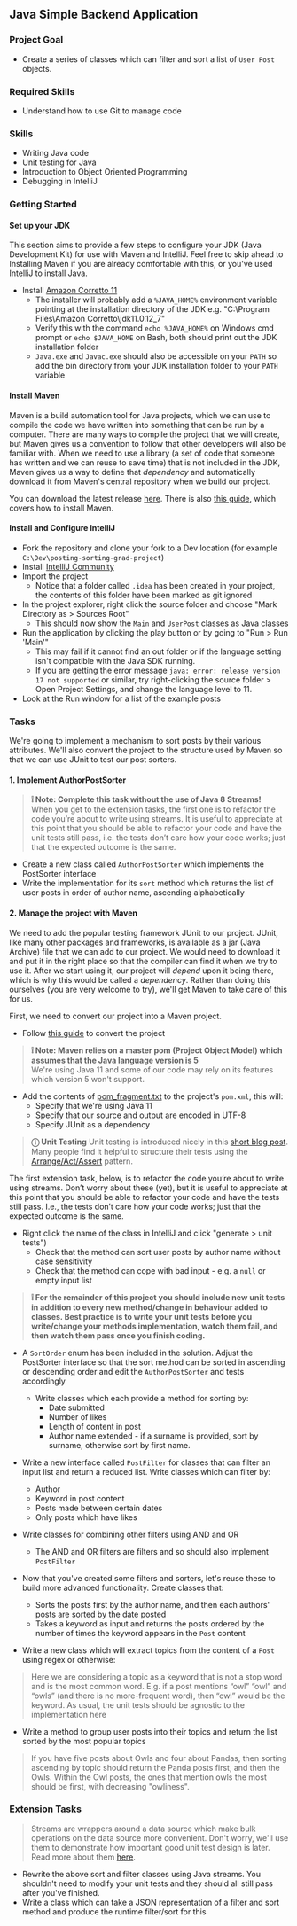 ## Java Simple Backend Application 

### Project Goal

- Create a series of classes which can filter and sort a list of `User Post` objects.

### Required Skills

- Understand how to use Git to manage code

### Skills

- Writing Java code
- Unit testing for Java
- Introduction to Object Oriented Programming
- Debugging in IntelliJ

### Getting Started

#### Set up your JDK

This section aims to provide a few steps to configure your JDK (Java Development Kit) for use with Maven and IntelliJ. Feel free to skip ahead to Installing Maven if you are already comfortable with this, or you've used IntelliJ to install Java. 

- Install [Amazon Corretto 11](https://docs.aws.amazon.com/corretto/latest/corretto-11-ug/downloads-list.html)
   - The installer will probably add a `%JAVA_HOME%` environment variable pointing at the installation directory of the JDK e.g. "C:\Program Files\Amazon Corretto\jdk11.0.12_7"
   - Verify this with the command `echo %JAVA_HOME%` on Windows cmd prompt or `echo $JAVA_HOME` on Bash, both should print out the JDK installation folder
   - `Java.exe` and `Javac.exe` should also be accessible on your `PATH` so add the bin directory from your JDK installation folder to your `PATH` variable

#### Install Maven

Maven is a build automation tool for Java projects, which we can use to compile the code we have written into something that can be run by a computer. There are many ways to compile the project that we will create, but Maven gives us a convention to follow that other developers will also be familiar with. When we need to use a library (a set of code that someone has written and we can reuse to save time) that is not included in the JDK, Maven gives us a way to define that _dependency_ and automatically download it from Maven's central repository when we build our project. 

You can download the latest release [here](https://maven.apache.org/download.cgi). There is also [this guide](https://maven.apache.org/install.html), which covers how to install Maven. 

#### Install and Configure IntelliJ

- Fork the repository and clone your fork to a Dev location (for example `C:\Dev\posting-sorting-grad-project`)
- Install [IntelliJ Community](https://www.jetbrains.com/idea/download/)
- Import the project
  - Notice that a folder called `.idea` has been created in your project, the contents of this folder have been marked as git ignored
- In the project explorer, right click the source folder and choose "Mark Directory as > Sources Root"
  - This should now show the `Main` and `UserPost` classes as Java classes
- Run the application by clicking the play button or by going to "Run > Run 'Main'"
  - This may fail if it cannot find an out folder or if the language setting isn't compatible with the Java SDK running.
  - If you are getting the error message `java: error: release version 17 not supported` or similar, try right-clicking the source folder > Open Project Settings, and change the language level to 11.
- Look at the Run window for a list of the example posts

### Tasks

We're going to implement a mechanism to sort posts by their various attributes. We'll also convert the project to the structure used by Maven so that we can use JUnit to test our post sorters. 

#### 1. Implement AuthorPostSorter

> **❕ Note: Complete this task without the use of Java 8 Streams!**  
> When you get to the extension tasks, the first one is to refactor the code you’re about to write using streams. It is useful to appreciate at this point that you should be able to refactor your code and have the unit tests still pass, i.e. the tests don’t care how your code works; just that the expected outcome is the same.

- Create a new class called `AuthorPostSorter` which implements the PostSorter interface 
- Write the implementation for its `sort` method which returns the list of user posts in order of author name, ascending alphabetically

#### 2. Manage the project with Maven

We need to add the popular testing framework JUnit to our project. JUnit, like many other packages and frameworks, is available as a jar (Java Archive) file that we can add to our project. We would need to download it and put it in the right place so that the compiler can find it when we try to use it. After we start using it, our project will _depend_ upon it being there, which is why this would be called a _dependency_. Rather than doing this ourselves (you are very welcome to try), we'll get Maven to take care of this for us. 

First, we need to convert our project into a Maven project.
- Follow [this guide](https://www.jetbrains.com/help/idea/convert-a-regular-project-into-a-maven-project.html) to convert the project

> **❕ Note: Maven relies on a master pom (Project Object Model) which assumes that the Java language version is 5**  
> We're using Java 11 and some of our code may rely on its features which version 5 won't support.

- Add the contents of [pom_fragment.txt](pom_fragment.txt) to the project's `pom.xml`, this will:
  - Specify that we're using Java 11 
  - Specify that our source and output are encoded in UTF-8
  - Specify JUnit as a dependency

> **ⓘ Unit Testing**
> Unit testing is introduced nicely in this [short blog post](https://blog.testlodge.com/what-is-unit-testing/). Many people find it helpful to structure their tests using the [Arrange/Act/Assert](https://java-design-patterns.com/patterns/arrange-act-assert/) pattern.

The first extension task, below, is to refactor the code you’re about to write using streams. Don’t worry about these (yet), but it is useful to appreciate at this point that you should be able to refactor your code and have the tests still pass. I.e., the tests don’t care how your code works; just that the expected outcome is the same.
- Right click the name of the class in IntelliJ and click "generate > unit tests")
  - Check that the method can sort user posts by author name without case sensitivity
  - Check that the method can cope with bad input - e.g. a `null` or empty input list

> **❕ For the remainder of this project you should include new unit tests in addition to every new method/change in behaviour added to classes. Best practice is to write your unit tests before you write/change your methods implementation, watch them fail, and then watch them pass once you finish coding.**

- A `SortOrder` enum has been included in the solution. Adjust the PostSorter interface so that the sort method can be sorted in ascending or descending order and edit the `AuthorPostSorter` and tests accordingly
  - Write classes which each provide a method for sorting by:
    - Date submitted
    - Number of likes
    - Length of content in post
    - Author name extended - if a surname is provided, sort by surname, otherwise sort by first name.


- Write a new interface called `PostFilter` for classes that can filter an input list and return a reduced list. Write classes which can filter by:
  - Author
  - Keyword in post content
  - Posts made between certain dates
  - Only posts which have likes


- Write classes for combining other filters using AND and OR
  - The AND and OR filters are filters and so should also implement `PostFilter`


- Now that you've created some filters and sorters, let's reuse these to build more advanced functionality. Create classes that:
  - Sorts the posts first by the author name, and then each authors' posts are sorted by the date posted
  - Takes a keyword as input and returns the posts ordered by the number of times the keyword appears in the `Post` content

- Write a new class which will extract topics from the content of a `Post` using regex or otherwise:

> Here we are considering a topic as a keyword that is not a stop word and is the most common word. E.g. if a post mentions “owl” “owl” and “owls” (and there is no more-frequent word), then “owl” would be the keyword. As usual, the unit tests should be agnostic to the implementation here
 
- Write a method to group user posts into their topics and return the list sorted by the most popular topics

> If you have five posts about Owls and four about Pandas, then sorting ascending by topic should return the Panda posts first, and then the Owls. Within the Owl posts, the ones that mention owls the most should be first, with decreasing "owliness".

### Extension Tasks

> Streams are wrappers around a data source which make bulk operations on the data source more convenient. Don't worry, we'll use them to demonstrate how important good unit test design is later. Read more about them [here](https://www.oracle.com/technical-resources/articles/Java/ma14-Java-se-8-streams.html).

- Rewrite the above sort and filter classes using Java streams. You shouldn't need to modify your unit tests and they should all still pass after you've finished.
- Write a class which can take a JSON representation of a filter and sort method and produce the runtime filter/sort for this
